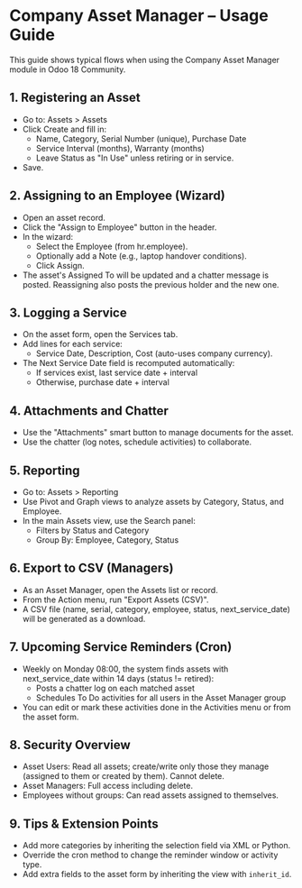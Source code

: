 # Company Asset Manager – Usage Guide

This guide shows typical flows when using the Company Asset Manager module in Odoo 18 Community.

## 1. Registering an Asset
- Go to: Assets > Assets
- Click Create and fill in:
  - Name, Category, Serial Number (unique), Purchase Date
  - Service Interval (months), Warranty (months)
  - Leave Status as "In Use" unless retiring or in service.
- Save.

## 2. Assigning to an Employee (Wizard)
- Open an asset record.
- Click the "Assign to Employee" button in the header.
- In the wizard:
  - Select the Employee (from hr.employee).
  - Optionally add a Note (e.g., laptop handover conditions).
  - Click Assign.
- The asset's Assigned To will be updated and a chatter message is posted. Reassigning also posts the previous holder and the new one.

## 3. Logging a Service
- On the asset form, open the Services tab.
- Add lines for each service:
  - Service Date, Description, Cost (auto-uses company currency).
- The Next Service Date field is recomputed automatically:
  - If services exist, last service date + interval
  - Otherwise, purchase date + interval

## 4. Attachments and Chatter
- Use the "Attachments" smart button to manage documents for the asset.
- Use the chatter (log notes, schedule activities) to collaborate.

## 5. Reporting
- Go to: Assets > Reporting
- Use Pivot and Graph views to analyze assets by Category, Status, and Employee.
- In the main Assets view, use the Search panel:
  - Filters by Status and Category
  - Group By: Employee, Category, Status

## 6. Export to CSV (Managers)
- As an Asset Manager, open the Assets list or record.
- From the Action menu, run "Export Assets (CSV)".
- A CSV file (name, serial, category, employee, status, next_service_date) will be generated as a download.

## 7. Upcoming Service Reminders (Cron)
- Weekly on Monday 08:00, the system finds assets with next_service_date within 14 days (status != retired):
  - Posts a chatter log on each matched asset
  - Schedules To Do activities for all users in the Asset Manager group
- You can edit or mark these activities done in the Activities menu or from the asset form.

## 8. Security Overview
- Asset Users: Read all assets; create/write only those they manage (assigned to them or created by them). Cannot delete.
- Asset Managers: Full access including delete.
- Employees without groups: Can read assets assigned to themselves.

## 9. Tips & Extension Points
- Add more categories by inheriting the selection field via XML or Python.
- Override the cron method to change the reminder window or activity type.
- Add extra fields to the asset form by inheriting the view with `inherit_id`.
